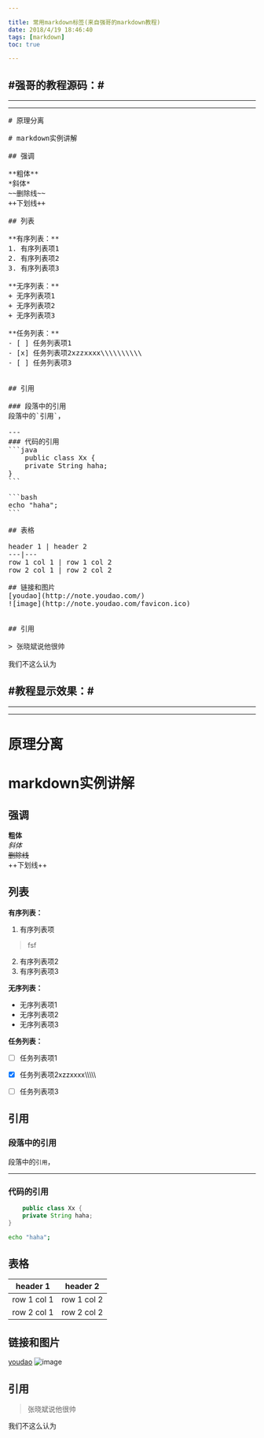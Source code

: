 ```yaml
---

title: 常用markdown标签(来自强哥的markdown教程)
date: 2018/4/19 18:46:40  
tags: [markdown]
toc: true

---
```

#强哥的教程源码：#
---
---
---
<pre>
# 原理分离

# markdown实例讲解

## 强调

**粗体**  
*斜体*  
~~删除线~~  
++下划线++  
<!--more-->
## 列表

**有序列表：**
1. 有序列表项1
2. 有序列表项2
3. 有序列表项3

**无序列表：**
+ 无序列表项1
+ 无序列表项2
+ 无序列表项3

**任务列表：**
- [ ] 任务列表项1
- [x] 任务列表项2xzzxxxx\\\\\\\\\\
- [ ] 任务列表项3


## 引用

### 段落中的引用
段落中的`引用`，

---
### 代码的引用
```java
	public class Xx {
    private String haha;
}
```

```bash
echo "haha";
```

## 表格

header 1 | header 2
---|---
row 1 col 1 | row 1 col 2
row 2 col 1 | row 2 col 2

## 链接和图片
[youdao](http://note.youdao.com/)
![image](http://note.youdao.com/favicon.ico)


## 引用

> 张晓斌说他很帅

我们不这么认为
</pre>
 
#教程显示效果：#
---
---
---


# 原理分离

# markdown实例讲解

## 强调

**粗体**  
*斜体*  
~~删除线~~  
++下划线++  

## 列表

**有序列表：**
1. 有序列表项
 >fsf 
2. 有序列表项2
3. 有序列表项3

**无序列表：**
+ 无序列表项1
+ 无序列表项2
+ 无序列表项3

**任务列表：**
- [ ] 任务列表项1
- [x] 任务列表项2xzzxxxx\\\\\\\\\\
- [ ] 任务列表项3


## 引用

### 段落中的引用
段落中的`引用`，

---
### 代码的引用
```java
	public class Xx {
    private String haha;
}
```

```bash
echo "haha";
```

## 表格

header 1 | header 2
---|---
row 1 col 1 | row 1 col 2
row 2 col 1 | row 2 col 2

## 链接和图片
[youdao](http://note.youdao.com/)
![image](http://note.youdao.com/favicon.ico)


## 引用

> 张晓斌说他很帅

我们不这么认为